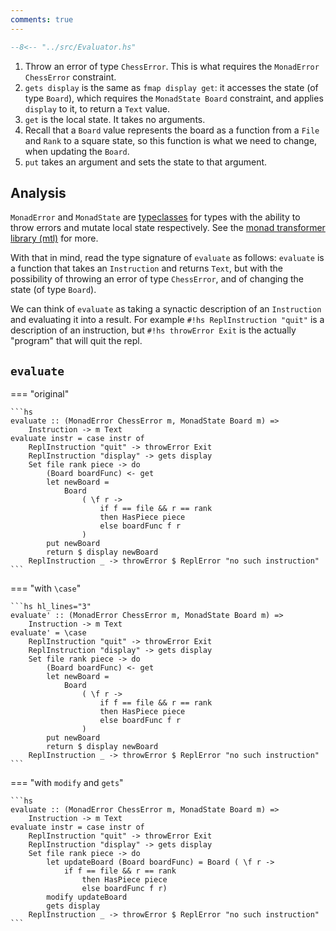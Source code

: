 ```yaml
---
comments: true
---
```


 

 
```hs title="Evaluator.hs" linenums="1"
--8<-- "../src/Evaluator.hs"
```

1. Throw an error of type `ChessError`. This is what requires the `MonadError ChessError` constraint.
2. `gets display` is the same as `fmap display get`: it accesses the state (of type `Board`), which requires the `MonadState Board` constraint, and applies `display` to it, to return a `Text` value.
3. `get` is the local state. It takes no arguments.
4. Recall that a `Board` value represents the board as a function from a `File` and `Rank` to a square state, so this function is what we need to change, when updating the `Board`.
5. `put` takes an argument and sets the state to that argument.

## Analysis

`MonadError` and `MonadState` are [typeclasses](/typeclasses/overview) for types with the ability to throw errors and mutate local state respectively. See the [monad transformer library (mtl)](todo) for more.

With that in mind, read the type signature of `evaluate` as follows: `evaluate` is a function that takes an `Instruction` and returns `Text`, but with the possibility of throwing an error of type `ChessError`, and of changing the state (of type `Board`).

We can think of `evaluate` as taking a synactic description of an `Instruction` and evaluating it into a result. For example `#!hs ReplInstruction "quit"` is a description of an instruction, but `#!hs throwError Exit` is the actually "program" that will quit the repl.

## `evaluate`

=== "original"

    ```hs
    evaluate :: (MonadError ChessError m, MonadState Board m) => 
        Instruction -> m Text
    evaluate instr = case instr of
        ReplInstruction "quit" -> throwError Exit
        ReplInstruction "display" -> gets display
        Set file rank piece -> do
            (Board boardFunc) <- get
            let newBoard =
                Board
                    ( \f r ->
                        if f == file && r == rank
                        then HasPiece piece
                        else boardFunc f r
                    )
            put newBoard
            return $ display newBoard
        ReplInstruction _ -> throwError $ ReplError "no such instruction"
    ```

=== "with `\case`"

    ```hs hl_lines="3"
    evaluate' :: (MonadError ChessError m, MonadState Board m) => 
        Instruction -> m Text
    evaluate' = \case
        ReplInstruction "quit" -> throwError Exit
        ReplInstruction "display" -> gets display
        Set file rank piece -> do
            (Board boardFunc) <- get
            let newBoard =
                Board
                    ( \f r ->
                        if f == file && r == rank
                        then HasPiece piece
                        else boardFunc f r
                    )
            put newBoard
            return $ display newBoard
        ReplInstruction _ -> throwError $ ReplError "no such instruction"
    ```

=== "with `modify` and `gets`"

    ```hs
    evaluate :: (MonadError ChessError m, MonadState Board m) => 
        Instruction -> m Text
    evaluate instr = case instr of
        ReplInstruction "quit" -> throwError Exit
        ReplInstruction "display" -> gets display
        Set file rank piece -> do
            let updateBoard (Board boardFunc) = Board ( \f r ->
                if f == file && r == rank
                    then HasPiece piece
                    else boardFunc f r)
            modify updateBoard
            gets display
        ReplInstruction _ -> throwError $ ReplError "no such instruction"
    ```